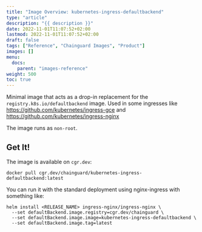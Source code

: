 ```yaml
---
title: "Image Overview: kubernetes-ingress-defaultbackend"
type: "article"
description: "{{ description }}"
date: 2022-11-01T11:07:52+02:00
lastmod: 2022-11-01T11:07:52+02:00
draft: false
tags: ["Reference", "Chainguard Images", "Product"]
images: []
menu:
  docs:
    parent: "images-reference"
weight: 500
toc: true
---
```




Minimal image that acts as a drop-in replacement for the `registry.k8s.io/defaultbackend` image. Used in some ingresses like https://github.com/kubernetes/ingress-gce and https://github.com/kubernetes/ingress-nginx

The image runs as `non-root`.

## Get It!

The image is available on `cgr.dev`:

```
docker pull cgr.dev/chainguard/kubernetes-ingress-defaultbackend:latest
```

You can run it with the standard deployment using nginx-ingress with something like:

```
helm install <RELEASE_NAME> ingress-nginx/ingress-nginx \
  --set defaultBackend.image.registry=cgr.dev/chainguard \
  --set defaultBackend.image.image=kubernetes-ingress-defaultbackend \
  --set defaultBackend.image.tag=latest
```

